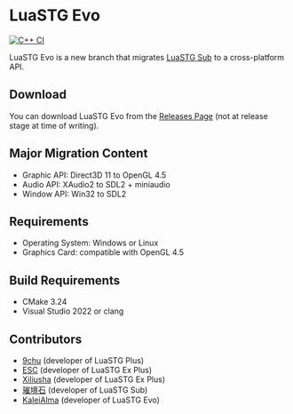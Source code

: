 # LuaSTG Evo

[![C++ CI](https://github.com/KaleiAlma/LuaSTG-Evo/actions/workflows/cpp-ci.yml/badge.svg)](https://github.com/KaleiAlma/LuaSTG-Evo/actions/workflows/cpp-ci.yml)

LuaSTG Evo is a new branch that migrates [LuaSTG Sub](https://github.com/Legacy-LuaSTG-Engine/LuaSTG-Sub) to a cross-platform API.

## Download

You can download LuaSTG Evo from the [Releases Page](https://github.com/KaleiAlma/LuaSTG-Evo/releases) (not at release stage at time of writing).

## Major Migration Content

* Graphic API: Direct3D 11 to OpenGL 4.5
* Audio API: XAudio2 to SDL2 + miniaudio
* Window API: Win32 to SDL2

## Requirements

* Operating System: Windows or Linux
* Graphics Card: compatible with OpenGL 4.5

## Build Requirements

* CMake 3.24
* Visual Studio 2022 or clang

## Contributors

* [9chu](https://github.com/9chu) (developer of LuaSTG Plus)
* [ESC](https://github.com/ExboCooope) (developer of LuaSTG Ex Plus)
* [Xiliusha](https://github.com/Xiliusha) (developer of LuaSTG Ex Plus)
* [璀境石](https://github.com/Demonese) (developer of LuaSTG Sub)
* [KaleiAlma](https://github.com/KaleiAlma) (developer of LuaSTG Evo)
